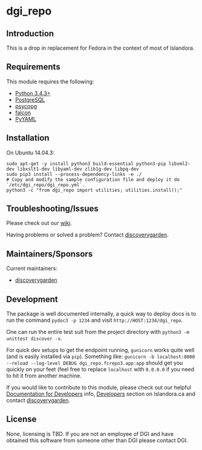# dgi_repo

## Introduction

This is a drop in replacement for Fedora in the context of most of Islandora.

## Requirements

This module requires the following:

* [Python 3.4.3+](https://www.python.org/)
* [PostgreSQL](http://www.postgresql.org/)
* [psycopg](https://pypi.python.org/pypi/psycopg2)
* [falcon](http://falconframework.org/)
* [PyYAML](https://pypi.python.org/pypi/PyYAML)

## Installation

On Ubuntu 14.04.3:

```
sudo apt-get -y install python3 build-essential python3-pip libxml2-dev libxslt1-dev libyaml-dev zlib1g-dev libpq-dev
sudo pip3 install --process-dependency-links -e ./
# Copy and modify the sample configuration file and deploy it do `/etc/dgi_repo/dgi_repo.yml`.
python3 -c "from dgi_repo import utilities; utilities.install();"
```

## Troubleshooting/Issues

Please check out our [wiki](http://code.discoverygarden.ca/dgi_repo/dgi_repo/wikis/home).

Having problems or solved a problem? Contact [discoverygarden](http://support.discoverygarden.ca).

## Maintainers/Sponsors

Current maintainers:

* [discoverygarden](http://www.discoverygarden.ca)

## Development

The package is well documented internally, a quick way to deploy docs is to run
the command `pydoc3 -p 1234` and visit  `http://HOST:1234/dgi_repo`.

One can run the entire test suit from the project directory with
`python3 -m unittest discover -v`.

For quick dev setups to get the endpoint running, `gunicorn` works quite well
(and is easily installed via `pip`). Something like:
`gunicorn -b localhost:8000 --reload --log-level DEBUG dgi_repo.fcrepo3.app:app`
should get you quickly on your feet (feel free to replace `localhost` with
`0.0.0.0` if you need to hit it from another machine.


If you would like to contribute to this module, please check out our helpful
[Documentation for Developers](https://github.com/Islandora/islandora/wiki#wiki-documentation-for-developers)
info, [Developers](http://islandora.ca/developers) section on Islandora.ca and
contact [discoverygarden](http://support.discoverygarden.ca).

## License

None, licensing is TBD. If you are not an employee of DGI and have obtained this
software from someone other than DGI please contact DGI.
